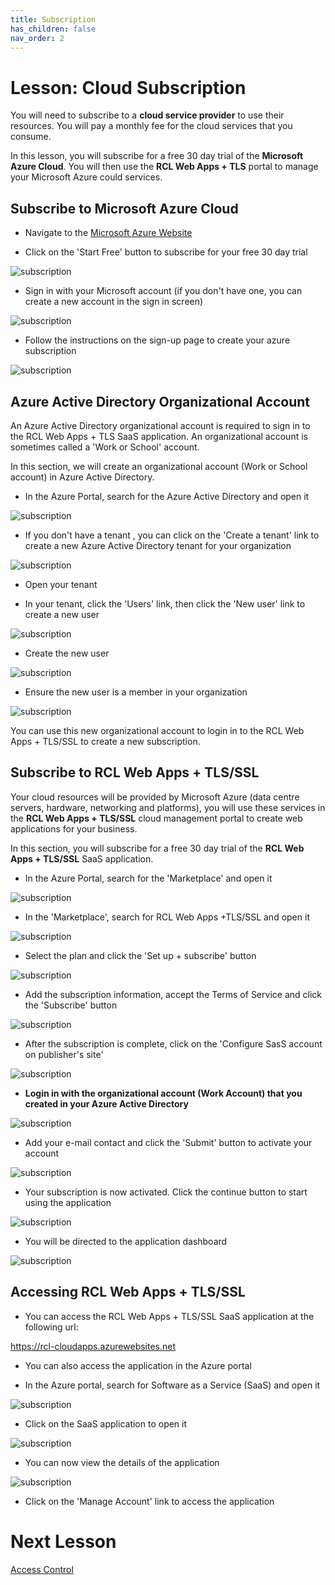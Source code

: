 ```yaml
---
title: Subscription
has_children: false
nav_order: 2
---
```


# Lesson: Cloud Subscription

You will need to subscribe to a **cloud service provider** to use their resources. You will pay a monthly fee for the cloud services that you consume.

In this lesson, you will subscribe for a free 30 day trial of the **Microsoft Azure Cloud**. You will then use the **RCL Web Apps + TLS** portal to manage your Microsoft Azure could services.

## Subscribe to Microsoft Azure Cloud

- Navigate to the [Microsoft Azure Website](https://azure.microsoft.com/en-us/free/)

- Click on the 'Start Free' button to subscribe for your free 30 day trial

![subscription](images/subscribe-azure.PNG)

- Sign in with your Microsoft account (if you don't have one, you can create a new account in the sign in screen)

![subscription](images/subscribe-mft-signup.PNG)

- Follow the instructions on the sign-up page to create your azure subscription

![subscription](images/subscribe-azure2.PNG)

## Azure Active Directory Organizational Account

An Azure Active Directory organizational account is required to sign in to the RCL Web Apps + TLS SaaS application. An organizational account is sometimes called a 'Work or School' account.

In this section, we will create an organizational account (Work or School account) in Azure Active Directory. 

- In the Azure Portal, search for the Azure Active Directory and open it

![subscription](images/aad-open.PNG)

- If you don't have a tenant , you can click on the 'Create a tenant' link to create a new Azure Active Directory tenant for your organization

![subscription](images/aad-tenant.PNG)

- Open your tenant

- In your tenant, click the 'Users' link, then click the 'New user' link to create a new user

![subscription](images/aad-users.PNG)

- Create the new user

![subscription](images/aad-user-create.PNG)

- Ensure the new user is a member in your organization

![subscription](images/aad-user-member.PNG)

You can use this new organizational account to login in to the RCL Web Apps + TLS/SSL to create a new subscription.


## Subscribe to RCL Web Apps + TLS/SSL

Your cloud resources will be provided by Microsoft Azure (data centre servers, hardware, networking and platforms), you will use these services in the **RCL Web Apps + TLS/SSL** cloud management portal to create web applications for your business.

In this section, you will subscribe for a free 30 day trial of the **RCL Web Apps + TLS/SSL** SaaS application.

- In the Azure Portal, search for the 'Marketplace' and open it

![subscription](images/subscribe-marketplace.PNG)

- In the 'Marketplace', search for RCL Web Apps +TLS/SSL and open it

![subscription](images/subscribe-rcl-webapps.PNG)

- Select the plan and click the 'Set up + subscribe' button

![subscription](images/subscribe-rcl-webapps2.PNG)

- Add the subscription information, accept the Terms of Service and click the 'Subscribe' button

![subscription](images/subscribe-rcl-webapps3.PNG)

- After the subscription is complete, click on the 'Configure SasS account on publisher's site'

![subscription](images/subscribe-rcl-webapps4.PNG)

- **Login in with the organizational account (Work Account) that you created in your Azure Active Directory**

![subscription](images/subscribe-rcl-webapps5.PNG)

- Add your e-mail contact and click the 'Submit' button to activate your account

![subscription](images/subscribe-rcl-webapps6.PNG)

- Your subscription is now activated. Click the continue button to start using the application

![subscription](images/subscribe-rcl-webapps7.PNG)

- You will be directed to the application dashboard

![subscription](images/subscribe-rcl-webapps8.PNG)

## Accessing RCL Web Apps + TLS/SSL

- You can access the RCL Web Apps + TLS/SSL SaaS application at the following url:

https://rcl-cloudapps.azurewebsites.net

- You can also access the application in the Azure portal

- In the Azure portal, search for Software as a Service (SaaS) and open it

![subscription](images/subscribe-saas.PNG)

- Click on the SaaS application to open it

![subscription](images/subscribe-saas2.PNG)

- You can now view the details of the application

![subscription](images/subscribe-saas3.PNG)

- Click on the 'Manage Account' link to access the application

# Next Lesson

[Access Control](https://rcl-cloud-apps.github.io/cloud101/access-control.html)

